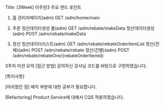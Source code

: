 Title: [3Week] 이주원3
주요 엔드 포인트
1. 홈
관리자페이지(adm) GET /adm/home/main

2. 주문
정산데이터생성 폼(adm) GET /adm/rebate/makeData
정산데이터생성(adm) POST /adm/rebate/makeData

3. 정산
정산데이터리스트(adm) GET /adm/rebate/rebateOrderItemList
정산(전체)(adm) POST /adm/rebate/rebate 
정산(건별)(adm) POST /adm/rebate/rebateOne/{rebateOrderItemId}

3주차 미션 요약
[접근 방법]
강의하신 강사님 코드를 바탕으로 구현하였습니다.

[특이사항]

[아쉬웠던 점] 배치 부분에 대한 공부가 필요합니다.

[Refactoring] Product Service에 대해서 CQS 적용하였습니다.
